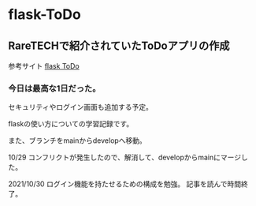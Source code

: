 # flask-ToDo

## RareTECHで紹介されていたToDoアプリの作成
参考サイト
[flask ToDo](https://tech-diary.net/flask-introduction/)

### 今日は最高な1日だった。

セキュリティやログイン画面も追加する予定。

flaskの使い方についての学習記録です。

また、ブランチをmainからdevelopへ移動。

10/29 コンフリクトが発生したので、解消して、developからmainにマージした。

2021/10/30 ログイン機能を持たせるための構成を勉強。
記事を読んで時間終了。